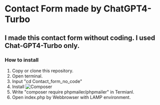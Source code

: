 # Contact Form made by ChatGPT4-Turbo

## I made this contact form without coding. I used Chat-GPT4-Turbo only.

### How to install

1. Copy or clone this repository.
2. Open terminal.
3. Input "cd Contact_form_no_code"
4. Install ![Composer](https://getcomposer.org/)
5. Write "composer require phpmailer/phpmailer" in Termianl.
6. Open index.php by Webbrowser with LAMP environment.

